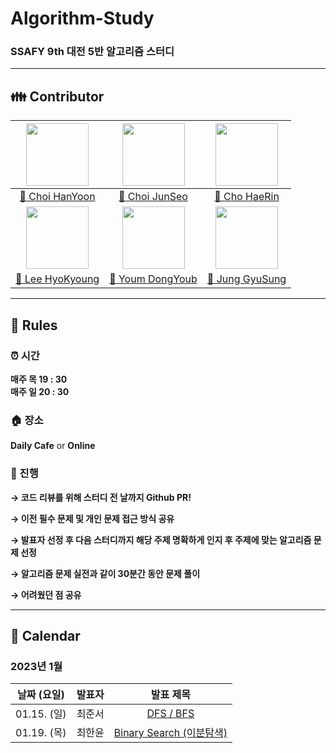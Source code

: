 # Algorithm-Study

### SSAFY 9th 대전 5반 알고리즘 스터디

---
## 👪 Contributor

| <img src="https://user-images.githubusercontent.com/96401350/212596753-f0fec7c5-ce47-44eb-9407-64a1bd40b53e.jpg" width="100"> | <img src="https://user-images.githubusercontent.com/96401350/212597143-e66133c2-3d72-42c8-beb9-76367534c279.png" width="100"> | <img src="https://user-images.githubusercontent.com/96401350/212597336-541c897e-240a-4c3e-8d98-2414c6ef1c37.jpg" width="100">
|:----------------------------------------------------------------------------------------------------------------:|:------------------------------------------------------------------------------------------------------------:|:------------------------------------------------------------------------------------------------------------:|
|              [👨 Choi HanYoon](https://github.com/chlgksdbs)              |           [👨 Choi JunSeo](https://github.com/wnstj7788)           |              [👩 Cho HaeRin](https://github.com/zosunny)              |
| <img src="https://user-images.githubusercontent.com/96401350/212597569-20308fe6-0bc1-4c0d-b99f-28914d0fc5cb.png" width="100"> | <img src="https://user-images.githubusercontent.com/96401350/212597540-9558b34b-df74-4d4f-9493-d000f20c600d.png" width="100"/> | <img src="https://user-images.githubusercontent.com/96401350/212597592-77463fdd-3d57-478e-8817-4ec577102468.png" width="100"/> |
|                              [👩 Lee HyoKyoung](https://github.com/HyoKyoung1004)                               |                              [👨 Youm DongYoub](https://github.com/champiuned12)                              |               [👨 Jung GyuSung](https://github.com/ramaking)                |

---
## 🤙 Rules
### ⏰ 시간

**매주 목 19 : 30** <br>
**매주 일 20 : 30**

### 🏠 장소

**Daily Cafe** or **Online**

### 📝 진행

**→ 코드 리뷰를 위해 스터디 전 날까지 Github PR!**

**→ 이전 필수 문제 및 개인 문제 접근 방식 공유**

**→ 발표자 선정 후 다음 스터디까지 해당 주제 명확하게 인지 후 주제에 맞는 알고리즘 문제 선정**

**→ 알고리즘 문제 실전과 같이 30분간 동안 문제 풀이**

**→ 어려웠던 점 공유**

---
## 📅 Calendar
### 2023년 1월

| 날짜 (요일) | 발표자 |                                                                발표 제목                                                                |
| :---------: | :----: | :-------------------------------------------------------------------------------------------------------------------------------------: |
| 01.15. (일) | 최준서 | [DFS / BFS](https://www.notion.so/BFS-DFS-9bf349a7159f48b78292b49b4621ca8f) |
| 01.19. (목) | 최한윤 | [Binary Search (이분탐색)](https://www.notion.so/Binary-Search-by-HanYoon-59ba55401ba44393a91de4357f81070a) |
